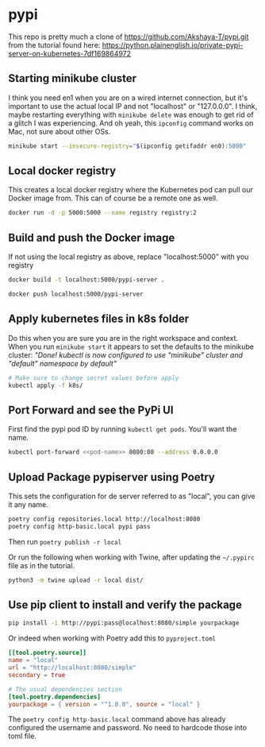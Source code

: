 # pypi

This repo is pretty much a clone of https://github.com/Akshaya-T/pypi.git from the tutorial found here:
https://python.plainenglish.io/private-pypi-server-on-kubernetes-7df169864972

## Starting minikube cluster

I think you need en1 when you are on a wired internet connection, but it's important to
use the actual local IP and not "localhost" or "127.0.0.0". I think, maybe restarting everything
with `minikube delete` was enough to get rid of a glitch I was experiencing.
And oh yeah, this `ipconfig` command works on Mac, not sure about other OSs.

```bash
minikube start --insecure-registry="$(ipconfig getifaddr en0):5000"
```

## Local docker registry

This creates a local docker registry where the Kubernetes pod can pull our Docker image from.
This can of course be a remote one as well.

```bash
docker run -d -p 5000:5000 --name registry registry:2
```

## Build and push the Docker image

If not using the local registry as above, replace "localhost:5000" with you registry

```bash
docker build -t localhost:5000/pypi-server .
```

```bash
docker push localhost:5000/pypi-server
```


## Apply kubernetes files in k8s folder

Do this when you are sure you are in the right workspace and context. When you run `minikube start` it
appears to set the defaults to the minikube cluster:
*"Done! kubectl is now configured to use "minikube" cluster and "default" namespace by default"*

```bash
# Make sure to change secret values before apply
kubectl apply -f k8s/
```


## Port Forward and see the PyPi UI

First find the pypi pod ID by running `kubectl get pods`. You'll want the name.

```bash
kubectl port-forward <<pod-name>> 8080:80 --address 0.0.0.0
```


## Upload Package pypiserver using Poetry

This sets the configuration for de server referred to as "local", you can give it any name.
```bash
poetry config repositories.local http://localhost:8080
poetry config http-basic.local pypi pass
```

Then run `poetry publish -r local`

Or run the following when working with Twine, after updating the `~/.pypirc` file as in the tutorial.

```bash
python3 -m twine upload -r local dist/
```

## Use pip client to install and verify the package

```bash
pip install -i http://pypi:pass@localhost:8080/simple yourpackage
```

Or indeed when working with Poetry add this to `pyproject.toml`

```toml
[[tool.poetry.source]]
name = "local"
url = "http://localhost:8080/simple"
secondary = true

# The usual dependencies section
[tool.poetry.dependencies]
yourpackage = { version = "^1.0.0", source = "local" }
```

The `poetry config http-basic.local` command above has already configured the username and password. No need to hardcode those into toml file.
